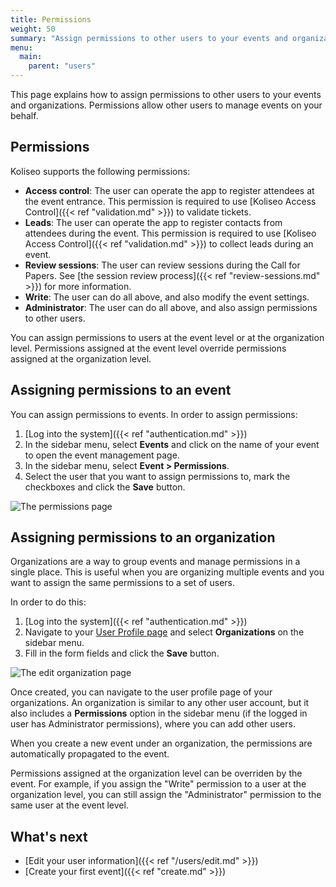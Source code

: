 ```yaml
---
title: Permissions
weight: 50
summary: "Assign permissions to other users to your events and organizations."
menu:
  main:
    parent: "users"
---
```


This page explains how to assign permissions to other users to your events and organizations. Permissions allow other users to manage events on your behalf.

## Permissions

Koliseo supports the following permissions:

- **Access control**: The user can operate the app to register attendees at the event entrance. This permission is required to use [Koliseo Access Control]({{< ref "validation.md" >}}) to validate tickets.
- **Leads**: The user can operate the app to register contacts from attendees during the event. This permission is required to use [Koliseo Access Control]({{< ref "validation.md" >}}) to collect leads during an event.
- **Review sessions**: The user can review sessions during the Call for Papers. See [the session review process]({{< ref "review-sessions.md" >}}) for more information.
- **Write**: The user can do all above, and also modify the event settings.
- **Administrator**: The user can do all above, and also assign permissions to other users.

You can assign permissions to users at the event level or at the organization level. Permissions assigned at the event level override permissions assigned at the organization level.

## Assigning permissions to an event

You can assign permissions to events. In order to assign permissions:

1. [Log into the system]({{< ref "authentication.md" >}})
1. In the sidebar menu, select **Events** and click on the name of your event to open the event management page.
1. In the sidebar menu, select **Event > Permissions**.
1. Select the user that you want to assign permissions to, mark the checkboxes and click the **Save** button.

![The permissions page](/img/screenshots/users/permissions-edit.avif)

## Assigning permissions to an organization

Organizations are a way to group events and manage permissions in a single place. This is useful when you are organizing multiple events and you want to assign the same permissions to a set of users.

In order to do this:

1. [Log into the system]({{< ref "authentication.md" >}})
1. Navigate to your [User Profile page](https://www.koliseo.com/me) and select **Organizations** on the sidebar menu.
1. Fill in the form fields and click the **Save** button.

![The edit organization page](/img/screenshots/users/org-create.avif)

Once created, you can navigate to the user profile page of your organizations. An organization is similar to any other user account, but it also includes a **Permissions** option in the sidebar menu (if the logged in user has Administrator permissions), where you can add other users.

When you create a new event under an organization, the permissions are automatically propagated to the event.

Permissions assigned at the organization level can be overriden by the event. For example, if you assign the "Write" permission to a user at the organization level, you can still assign the "Administrator" permission to the same user at the event level.

## What's next

- [Edit your user information]({{< ref "/users/edit.md" >}})
- [Create your first event]({{< ref "create.md" >}})
